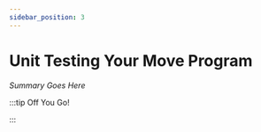 ```yaml
---
sidebar_position: 3
---
```


# Unit Testing Your Move Program

_Summary Goes Here_

:::tip Off You Go!

<QuestButton text="Happy Questing" link='' />

:::

